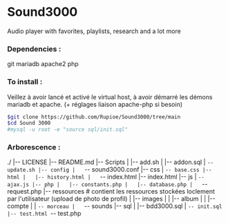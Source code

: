# Sound3000
Audio player with favorites, playlists, research and a lot more

### Dependencies :
git
mariadb
apache2
php

### To install :
Veillez à avoir lancé et activé le virtual host, à avoir démarré les démons mariadb et apache. (+ réglages liaison apache-php si besoin)
```sh
$git clone https://github.com/Rupioe/Sound3000/tree/main
$cd Sound 3000
#mysql -u root -e "source sql/init.sql"
 ```

### Arborescence :
./
|-- LICENSE
|-- README.md
|-- Scripts
|   |-- add.sh
|   |-- addon.sql
|   `-- update.sh
|-- config
|   `-- sound3000.conf
|-- css
|   `-- base.css
|-- html
|   |-- history.html
|   `-- index.html
|-- index.html
|-- js
|   `-- ajax.js
|-- php
|   |-- constants.php
|   |-- database.php
|   `-- request.php
|-- ressources  		# contient les ressources stockées loclement par l'utilisateur (upload de photo de profil)
|   |-- images
|   |   |-- album
|   |   |-- compte
|   |   `-- morceau
|   `-- sounds
|-- sql
|   |-- bdd3000.sql
|   `-- init.sql
|-- test.html
`-- test.php

